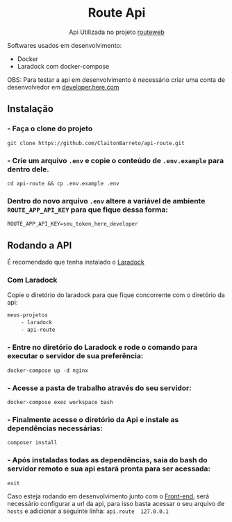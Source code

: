 <h1 align="center">Route Api</h1>

<p align="center">Api Utilizada no projeto <a href="github.com/claitonbarreto">routeweb</a><p>

Softwares usados em desenvolvimento:
- Docker
- Laradock com docker-compose

OBS: Para testar a api em desenvolvimento é necessário criar uma conta de
desenvolvedor em [developer.here.com](developer.here.com)

## Instalação

### - Faça o clone do projeto

`git clone https://github.com/ClaitonBarreto/api-route.git`

### - Crie um arquivo `.env` e copie o conteúdo de `.env.example` para dentro dele.

`cd api-route && cp .env.example .env`

### Dentro do novo arquivo `.env` altere a variável de ambiente `ROUTE_APP_API_KEY` para que fique dessa forma:

`ROUTE_APP_API_KEY=seu_token_here_developer`

## Rodando a API

É recomendado que tenha instalado o [Laradock](laradock.com)

### Com Laradock

Copie o diretório do laradock para que fique concorrente com o diretório da api:

`meus-projetos` <br>
    &nbsp;&nbsp;&nbsp;&nbsp;&nbsp;&nbsp;&nbsp; `- laradock` <br>
    &nbsp;&nbsp;&nbsp;&nbsp;&nbsp;&nbsp;&nbsp; `- api-route`

### - Entre no diretório do Laradock e rode o comando para executar o servidor de sua preferência:

`docker-compose up -d nginx`

### - Acesse a pasta de trabalho através do seu servidor:

`docker-compose exec workspace bash`

### - Finalmente acesse o diretório da Api e instale as dependências necessárias:

`composer install`

### - Após instaladas todas as dependências, saia do bash do servidor remoto e sua api estará pronta para ser acessada:

`exit`


Caso esteja rodando em desenvolvimento junto com o [Front-end](link), será necessário configurar a url da api, para isso basta acessar o seu arquivo de `hosts` e adicionar a seguinte linha:
`api.route  127.0.0.1`





